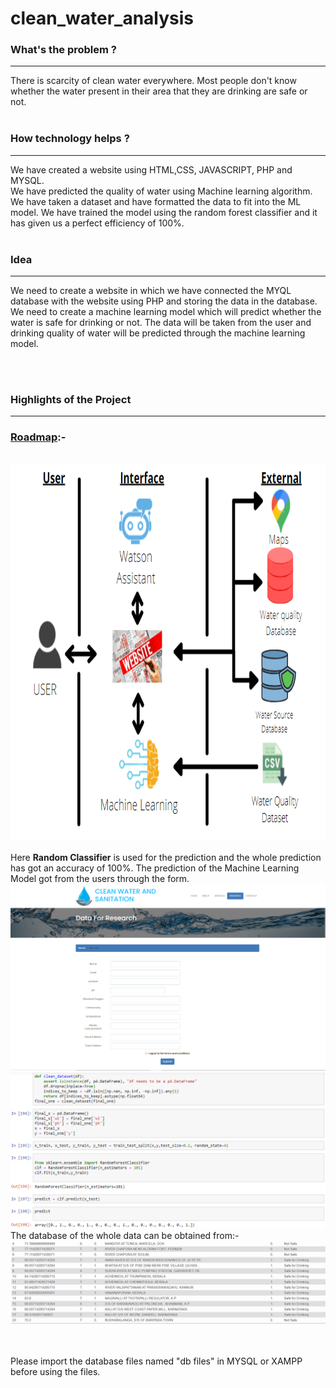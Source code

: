 # clean_water_analysis

<h3>What's the problem ?</h3><hr>
There is scarcity of clean water everywhere. Most people don't know whether the water present in their area that they are drinking are safe or not.
<br><br>
<h3>How technology helps ?</h3><hr>
We have created a website using HTML,CSS, JAVASCRIPT, PHP and MYSQL. <br> 
We have predicted the quality of water using Machine learning algorithm. We have taken a dataset and have formatted the data to fit into the ML model. We have trained the model using the random forest classifier and it has given us a perfect efficiency of 100%.<br><br>
<h3>Idea</h3><hr>
We need to create a website in which we have connected the MYQL database with the website using PHP and storing the data in the database. We need to create a machine learning model which will predict whether the water is safe for drinking or not. The data will be taken from the user and drinking quality of water will be predicted through the machine learning model.

<br><br>
<h3>Highlights of the Project</h3><hr>
<h3><u> Roadmap</u>:-</h3><br>
<img src="/clean_water/images/roadmap.PNG" height=600 width=800>
<br><br>
Here <b>Random Classifier</b> is used for the prediction and the whole prediction has got an accuracy of 100%. The prediction of the Machine Learning Model got from the users through the form.<br>
<img src="/clean_water/images/form.PNG">
<img src="/clean_water/images/ML Pred1.PNG"><br>
The database of the whole data can be obtained from:- 
<br>
<img src="/clean_water/images/database.PNG">

<br><br>
Please import the database files named "db files" in MYSQL or XAMPP before using the files.  


